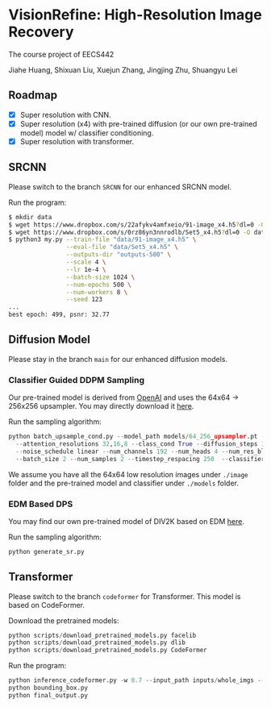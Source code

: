 # VisionRefine: High-Resolution Image Recovery

The course project of EECS442

Jiahe Huang, Shixuan Liu, Xuejun Zhang, Jingjing Zhu, Shuangyu Lei

## Roadmap
- [x] Super resolution with CNN.
- [x] Super resolution (x4) with pre-trained diffusion (or our own pre-trained model) model w/ classifier conditioning.
- [x] Super resolution with transformer.

## SRCNN

Please switch to the branch ``SRCNN`` for our enhanced SRCNN model.

Run the program:

```bash
$ mkdir data
$ wget https://www.dropbox.com/s/22afykv4amfxeio/91-image_x4.h5?dl=0 -O data/91-image_x4.h5
$ wget https://www.dropbox.com/s/0rz86yn3nnrodlb/Set5_x4.h5?dl=0 -O data/Set5_x4.h5
$ python3 my.py --train-file "data/91-image_x4.h5" \
                --eval-file "data/Set5_x4.h5" \
                --outputs-dir "outputs-500" \
                --scale 4 \
                --lr 1e-4 \
                --batch-size 1024 \
                --num-epochs 500 \
                --num-workers 8 \
                --seed 123
...
best epoch: 499, psnr: 32.77
```

## Diffusion Model

Please stay in the branch ``main`` for our enhanced diffusion models.

###  Classifier Guided DDPM Sampling

Our pre-trained model is derived from [OpenAI](https://github.com/openai/guided-diffusion) and uses the 64x64 -> 256x256 upsampler. You may directly download it [here](https://openaipublic.blob.core.windows.net/diffusion/jul-2021/64_256_upsampler.pt).

Run the sampling algorithm:

```python
python batch_upsample_cond.py --model_path models/64_256_upsampler.pt --base_samples ./images/all_low_res.npz \
  --attention_resolutions 32,16,8 --class_cond True --diffusion_steps 1000 --large_size 256  --small_size 64 --learn_sigma True \
  --noise_schedule linear --num_channels 192 --num_heads 4 --num_res_blocks 2 --resblock_updown True --use_fp16 True --use_scale_shift_norm True \
  --batch_size 2 --num_samples 2 --timestep_respacing 250  --classifier_scale 4.0 --classifier_path models/256x256_classifier.pt --image_size 256
```

We assume you have all the 64x64 low resolution images under `./image` folder and the pre-trained model and classifier under `./models` folder.

### EDM Based DPS

You may find our own pre-trained model of DIV2K based on EDM [here](https://drive.google.com/file/d/1AGy7nSMq9UQgG0wZ6wg4DLWPS2o1vVtT/view?usp=sharing).

Run the sampling algorithm:

```python
python generate_sr.py
```

## Transformer

Please switch to the branch ``codeformer`` for Transformer. This model is based on CodeFormer.

Download the pretrained models:
```python
python scripts/download_pretrained_models.py facelib
python scripts/download_pretrained_models.py dlib
python scripts/download_pretrained_models.py CodeFormer
```
Run the program:
```python
python inference_codeformer.py -w 0.7 --input_path inputs/whole_imgs --output_path outputs --face_upsample
python bounding_box.py
python final_output.py
```

